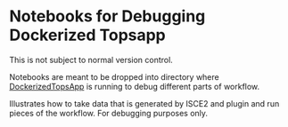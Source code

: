 # Notebooks for Debugging Dockerized Topsapp

This is not subject to normal version control.

Notebooks are meant to be dropped into directory where [DockerizedTopsApp](https://github.com/ACCESS-Cloud-Based-InSAR/DockerizedTopsApp) is running to debug different parts of workflow.

Illustrates how to take data that is generated by ISCE2 and plugin and run pieces of the workflow. For debugging purposes only.